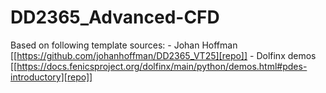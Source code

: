 # DD2365_Advanced-CFD

Based on following template sources:
    - Johan Hoffman [[https://github.com/johanhoffman/DD2365_VT25][repo]]
    - Dolfinx demos [[https://docs.fenicsproject.org/dolfinx/main/python/demos.html#pdes-introductory][repo]]

